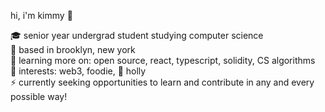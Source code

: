 <!--
**kimconn/kimconn** is a ✨ _special_ ✨ repository because its `README.md` (this file) appears on your GitHub profile.
-->

hi, i'm kimmy 👋


  :mortar_board: senior year undergrad student studying computer science </br>
  :statue_of_liberty: based in brooklyn, new york</br>
  :seedling: learning more on: open source, react, typescript, solidity, CS algorithms</br>
  :purple_heart: interests: web3, foodie, 🐶 holly</br>
  :zap: currently seeking opportunities to learn and contribute in any and every possible way!</br>
